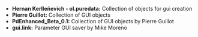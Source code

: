 * **Hernan Kerlleñevich - ol.puredata:** Collection of objects for gui creation
* **Pierre Guillot:** Collection of GUI objects
* **PdEnhanced_Beta_0.1:** Collection of GUI objects by Pierre Guillot
* **gui.link:** Parameter GUI saver by Mike Moreno
